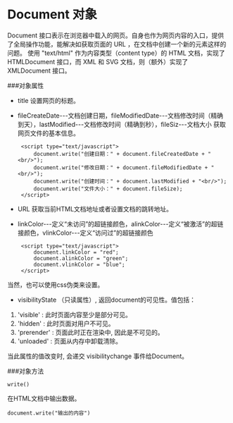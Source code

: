 Document 对象
===================
Document 接口表示在浏览器中载入的网页。自身也作为网页内容的入口，提供了全局操作功能，能解决如获取页面的 URL ，在文档中创建一个新的元素这样的问题。
使用 "text/html" 作为内容类型（content type）的 HTML 文档，实现了 HTMLDocument 接口，而 XML 和 SVG 文档，则（额外）实现了 XMLDocument 接口。

###对象属性

 -  title
设置网页的标题。

 - fileCreateDate---文档创建日期，fileModifiedDate---文档修改时间（精确到天），lastModified---文档修改时间（精确到秒），fileSiz---文档大小
获取网页文件的基本信息。


        <script type="text/javascript">
            document.write("创建日期：" + document.fileCreatedDate + "<br/>");
            document.write("修改日期：" + document.fileModifiedDate + "<br/>");
            document.write("创建时间：" + document.lastModified + "<br/>");
            document.write("文件大小：" + document.fileSize);
        </script>

 - URL
获取当前HTML文档地址或者设置文档的跳转地址。

 - linkColor---定义“未访问”的超链接颜色，alinkColor---定义“被激活”的超链接颜色，vlinkColor---定义“访问过”的超链接颜色

        <script type="text/javascript">
            document.linkColor = "red";
            document.alinkColor = "green";
            document.vlinkColor = "blue";
        </script>
当然，也可以使用css伪类来设置。

* visibilityState
（只读属性）, 返回document的可见性。值包括：

1. 'visible' : 此时页面内容至少是部分可见。
2. 'hidden' : 此时页面对用户不可见。
3. 'prerender' : 页面此时正在渲染中, 因此是不可见的。
4. 'unloaded' : 页面从内存中卸载清除。

当此属性的值改变时, 会递交 visibilitychange 事件给Document。


###对象方法

    write()
在HTML文档中输出数据。

    document.write("输出的内容")


